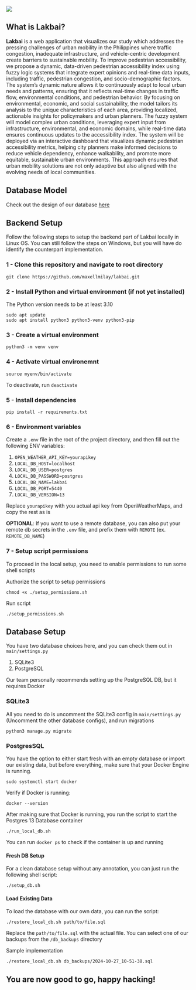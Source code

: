 <p>
  <img src="./documentation/banner.png"/>
</p>

## What is Lakbai?

**Lakbai** is a web application that 
visualizes our study which addresses the pressing challenges of urban mobility in the Philippines where traffic congestion, inadequate
infrastructure, and vehicle-centric development create barriers to sustainable mobility. To improve pedestrian
accessibility, we propose a dynamic, data-driven pedestrian accessibility index using fuzzy logic systems that integrate
expert opinions and real-time data inputs, including traffic, pedestrian congestion, and socio-demographic factors. The
system’s dynamic nature allows it to continuously adapt to local urban needs and patterns, ensuring that it reflects
real-time changes in traffic flow, environmental conditions, and pedestrian behavior. By focusing on environmental,
economic, and social sustainability, the model tailors its analysis to the unique characteristics of each area, providing
localized, actionable insights for policymakers and urban planners. The fuzzy system will model complex urban
conditions, leveraging expert input from infrastructure, environmental, and economic domains, while real-time data
ensures continuous updates to the accessibility index. The system will be deployed via an interactive dashboard that
visualizes dynamic pedestrian accessibility metrics, helping city planners make informed decisions to reduce vehicle
dependency, enhance walkability, and promote more equitable, sustainable urban environments. This approach ensures
that urban mobility solutions are not only adaptive but also aligned with the evolving needs of local communities.

## Database Model

Check out the design of our database [here](https://app.eraser.io/workspace/lkmTaoGm0ySUxUNpQ5Y2)

## Backend Setup

Follow the following steps to setup the backend part of Lakbai locally in Linux OS. You can still follow the steps on Windows, but you will have do identify the counterpart implementation.

### 1 - Clone this repository and navigate to root directory

```
git clone https://github.com/maxellmilay/lakbai.git
```

### 2 - Install Python and virtual environment (if not yet installed)

The Python version needs to be at least 3.10

```
sudo apt update
sudo apt install python3 python3-venv python3-pip
```

### 3 - Create a virtual environment

```
python3 -m venv venv
```

### 4 - Activate virtual environemnt

```
source myenv/bin/activate
```

To deactivate, run `deactivate`

### 5 - Install dependencies

```
pip install -r requirements.txt
```

### 6 - Environment variables

Create a `.env` file in the root of the project directory, and then fill out the following ENV variables:

1. `OPEN_WEATHER_API_KEY=yourapikey`
2. `LOCAL_DB_HOST=localhost`
3. `LOCAL_DB_USER=postgres`
4. `LOCAL_DB_PASSWORD=postgres`
5. `LOCAL_DB_NAME=lakbai`
6. `LOCAL_DB_PORT=5440`
7. `LOCAL_DB_VERSION=13`

Replace `yourapikey` with you actual api key from OpenWeatherMaps, and copy the rest as is

**OPTIONAL**: If you want to use a remote database, you can also put your remote db secrets in the `.env` file, and prefix them with `REMOTE` (ex. `REMOTE_DB_NAME`)

### 7 - Setup script permissions

To proceed in the local setup, you need to enable permissions to run some shell scripts

Authorize the script to setup permissions
```
chmod +x ./setup_permissions.sh
```

Run script
```
./setup_permissions.sh
```

## Database Setup

You have two database choices here, and you can check them out in `main/settings.py`

1. SQLite3
2. PostgreSQL

Our team personally recommends setting up the PostgreSQL DB, but it requires Docker

### SQLite3

All you need to do is uncomment the SQLite3 config in `main/settings.py` (Uncomment the other database configs), and run migrations

```
python3 manage.py migrate
```

### PostgresSQL

You have the option to either start fresh with an empty database or import our existing data, but before everything, make sure that your Docker Engine is running.

```
sudo systemctl start docker
```

Verify if Docker is running:

```
docker --version
```

After making sure that Docker is running, you run the script to start the Postgres 13 Database container

```
./run_local_db.sh
```

You can run `docker ps` to check if the container is up and running

#### Fresh DB Setup

For a clean database setup without any annotation, you can just run the following shell script:

```
./setup_db.sh
```

#### Load Existing Data

To load the database with our own data, you can run the script:

```
./restore_local_db.sh path/to/file.sql
```

Replace the `path/to/file.sql` with the actual file. You can select one of our backups from the `/db_backups` directory

Sample implementation
```
./restore_local_db.sh db_backups/2024-10-27_10-51-38.sql
```

## You are now good to go, happy hacking!
